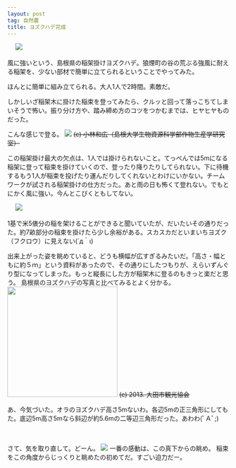```yaml
---
layout: post
tag: 自然農
title: ヨズクハデ完成
---
```

　
![](https://c2.staticflickr.com/8/7552/15586039549_a32bdbf0be.jpg)

風に強いという、島根県の稲架掛けヨズクハデ。狼煙町の谷の荒ぶる強風に耐える稲架を、少ない部材で簡単に立てられるということでやってみた。

ほんとに簡単に組み立てられる。大人1人で2時間。素敵だ。

しかしいざ稲架木に掛けた稲束を登ってみたら、クルッと回って落っこちてしまいそうで怖い。振り分け方や、踏み締め方のコツをつかむまでは、ヒヤヒヤものだった。

こんな感じで登る。
![](http://www.ipc.shimane-u.ac.jp/food/kobayasi/postharvest016.jpg)
<s>(c) 小林和広（島根大学生物資源科学部作物生産学研究室）</s>

この稲架掛け最大の欠点は、1人では掛けられないこと。てっぺんでは5mになる稲架に登って稲束を掛けていくので、登ったり降りたりしてられない。下に待機するもう1人が稲束を投げたり運んだりしてくれないとわけにいかない。チームワークが試される稲架掛けの仕方だった。あと雨の日も怖くて登れない。でもとにかく風に強い。今んとこびくともしてない。

　
![](https://c2.staticflickr.com/8/7463/15587155780_67dbf63f4e.jpg)

1基で米5俵分の稲を架けることができると聞いていたが、だいたいその通りだった。約7畝部分の稲束を掛けたら少し余裕がある。スカスカだといまいちヨズク（フクロウ）に見えない(´д｀ι)

出来上がった姿を眺めていると、どうも横幅が広すぎるみたいだ。「高さ・幅ともに約５ｍ」という資料があったので、その通りにしたつもりが、えらいずんぐり型になってしまった。もっと縦長にした方が稲架木に登るのもきっと楽だと思う。
島根県のヨズクハデの写真と比べてみるとよく分かる。
<img src="http://www.visit-ohda.jp/images/120090416150520.jpg" width="250px">
<s>(c) 2013. 大田市観光協会</s>

あ、今気づいた。オラのヨズクハデ高さ5mないわ。各辺5mの正三角形にしてもた。底辺5m高さ5mなら斜辺が約5.6mの二等辺三角形だった。あわわ(ﾟＡﾟ;)

　

さて、気を取り直して。どーん。
![](https://c2.staticflickr.com/8/7461/15586451168_6a43abcd18.jpg)
一番の感動は、この真下からの眺め。
稲束をこの角度からじっくりと眺めたの初めてだ。すごい迫力だー。


